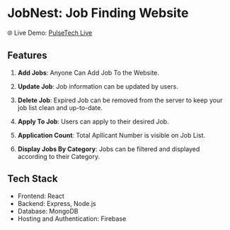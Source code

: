 # JobNest: Job Finding Website

🌐 Live Demo: [PulseTech Live](https://jobnest110.web.app/)

## Features

1. **Add Jobs**: Anyone Can Add Job To the Website.

2. **Update Job**: Job information can be updated by users.

3. **Delete Job**: Expired Job can be removed from the server to keep your job list clean and up-to-date.

4. **Apply To Job**: Users can apply to their desired Job.

5. **Application Count**: Total Apllicant Number is visible on Job List.

6. **Display Jobs By Category**: Jobs can be filtered and displayed according to their Category.

## Tech Stack

- Frontend: React
- Backend: Express, Node.js
- Database: MongoDB
- Hosting and Authentication: Firebase
